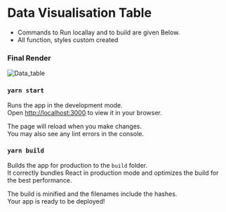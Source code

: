 # Data Visualisation Table

- Commands to Run locallay and to build are given Below.
- All function, styles custom created 

### Final Render


![Data_table](https://github.com/sssidharth/data-visualization/assets/68149818/bc2bca62-69e2-42c6-9303-a96c20e9a4e1)

### `yarn start`

Runs the app in the development mode.\
Open [http://localhost:3000](http://localhost:3000) to view it in your browser.

The page will reload when you make changes.\
You may also see any lint errors in the console.

### `yarn build`

Builds the app for production to the `build` folder.\
It correctly bundles React in production mode and optimizes the build for the best performance.

The build is minified and the filenames include the hashes.\
Your app is ready to be deployed!



